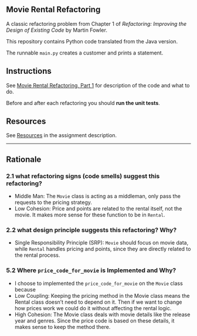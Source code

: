 ## Movie Rental Refactoring

A classic refactoring problem from Chapter 1 of
_Refactoring: Improving the Design of Existing Code_ by Martin Fowler.  

This repository contains Python code translated from the Java version.

The runnable `main.py` creates a customer and prints a statement.


## Instructions

See [Movie Rental Refactoring, Part 1](https://cpske.github.io/ISP/assignment/movierental/movierental-part1) for description of the code and what to do.

Before and after each refactoring you should **run the unit tests**.

## Resources

See [Resources](https://cpske.github.io/ISP/assignment/movierental/movierental-part1#resources) in the assignment description.

---
## Rationale

### 2.1 what refactoring signs (code smells) suggest this refactoring?
- Middle Man: The `Movie` class is acting as a middleman, only pass the requests to the pricing strategy.
- Low Cohesion: Price and points are related to the rental itself, not the movie. It makes more sense for these function to be in `Rental`.

### 2.2 what design principle suggests this refactoring? Why?
- Single Responsibility Principle (SRP): `Movie` should focus on movie data, while `Rental` handles pricing and points, since they are directly related to the rental process.

### 5.2 Where `price_code_for_movie` is Implemented and Why?
- I choose to implemented the `price_code_for_movie` on the `Movie` class because
 - Low Coupling: Keeping the pricing method in the Movie class means the Rental class doesn’t need to depend on it. 
   Then if we want to change how prices work we could do it without affecting the rental logic.
 - High Cohesion: The Movie class deals with movie details like the release year and genres. 
   Since the price code is based on these details, it makes sense to keep the method there.